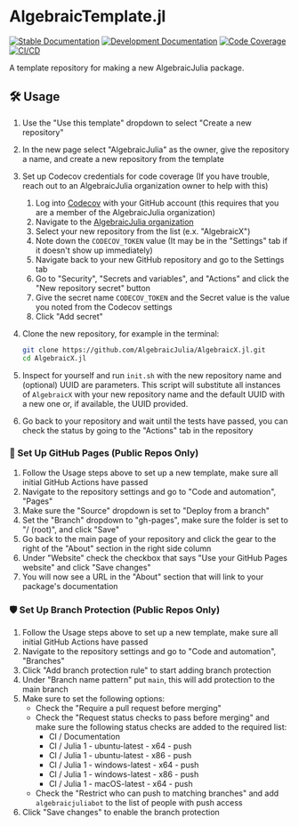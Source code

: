 # AlgebraicTemplate.jl

[![Stable Documentation](https://img.shields.io/badge/docs-stable-blue.svg)](https://AlgebraicJulia.github.io/AlgebraicTemplate.jl/stable)
[![Development Documentation](https://img.shields.io/badge/docs-dev-blue.svg)](https://AlgebraicJulia.github.io/AlgebraicTemplate.jl/dev)
[![Code Coverage](https://codecov.io/gh/AlgebraicJulia/AlgebraicTemplate.jl/branch/main/graph/badge.svg)](https://codecov.io/gh/AlgebraicJulia/AlgebraicTemplate.jl)
[![CI/CD](https://github.com/AlgebraicJulia/AlgebraicTemplate.jl/actions/workflows/julia_ci.yml/badge.svg)](https://github.com/AlgebraicJulia/AlgebraicTemplate.jl/actions/workflows/julia_ci.yml)

A template repository for making a new AlgebraicJulia package.

## 🛠️ Usage

1. Use the "Use this template" dropdown to select "Create a new repository"
2. In the new page select "AlgebraicJulia" as the owner, give the repository a name, and create a new repository from the template
3. Set up Codecov credentials for code coverage (If you have trouble, reach out to an AlgebraicJulia organization owner to help with this)

   1. Log into [Codecov](https://codecov.io) with your GitHub account (this requires that you are a member of the AlgebraicJulia organization)
   2. Navigate to the [AlgebraicJulia organization](https://app.codecov.io/gh/AlgebraicJulia)
   3. Select your new repository from the list (e.x. "AlgebraicX")
   4. Note down the `CODECOV_TOKEN` value (It may be in the "Settings" tab if it doesn't show up immediately)
   5. Navigate back to your new GitHub repository and go to the Settings tab
   6. Go to "Security", "Secrets and variables", and "Actions" and click the "New repository secret" button
   7. Give the secret name `CODECOV_TOKEN` and the Secret value is the value you noted from the Codecov settings
   8. Click "Add secret"

4. Clone the new repository, for example in the terminal:
   ```sh
   git clone https://github.com/AlgebraicJulia/AlgebraicX.jl.git
   cd AlgebraicX.jl
   ```
5. Inspect for yourself and run `init.sh` with the new repository name and (optional) UUID are parameters. This script will substitute all instances of `AlgebraicX` with your new repository name and the default UUID with a new one or, if available, the UUID provided.
6. Go back to your repository and wait until the tests have passed, you can check the status by going to the "Actions" tab in the repository

### 📔 Set Up GitHub Pages (Public Repos Only)

1. Follow the Usage steps above to set up a new template, make sure all initial GitHub Actions have passed
2. Navigate to the repository settings and go to "Code and automation", "Pages"
3. Make sure the "Source" dropdown is set to "Deploy from a branch"
4. Set the "Branch" dropdown to "gh-pages", make sure the folder is set to "/ (root)", and click "Save"
5. Go back to the main page of your repository and click the gear to the right of the "About" section in the right side column
6. Under "Website" check the checkbox that says "Use your GitHub Pages website" and click "Save changes"
7. You will now see a URL in the "About" section that will link to your package's documentation

### 🛡️ Set Up Branch Protection (Public Repos Only)

1. Follow the Usage steps above to set up a new template, make sure all initial GitHub Actions have passed
2. Navigate to the repository settings and go to "Code and automation", "Branches"
3. Click "Add branch protection rule" to start adding branch protection
4. Under "Branch name pattern" put `main`, this will add protection to the main branch
5. Make sure to set the following options:
   - Check the "Require a pull request before merging"
   - Check the "Request status checks to pass before merging" and make sure the following status checks are added to the required list:
     - CI / Documentation
     - CI / Julia 1 - ubuntu-latest - x64 - push
     - CI / Julia 1 - ubuntu-latest - x86 - push
     - CI / Julia 1 - windows-latest - x64 - push
     - CI / Julia 1 - windows-latest - x86 - push
     - CI / Julia 1 - macOS-latest - x64 - push
   - Check the "Restrict who can push to matching branches" and add `algebraicjuliabot` to the list of people with push access
6. Click "Save changes" to enable the branch protection
